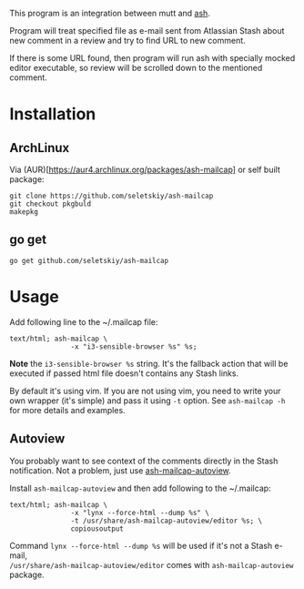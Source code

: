 This program is an integration between mutt and
[ash](https://github.com/seletskiy/ash).

Program will treat specified file as e-mail sent from Atlassian Stash about new
comment in a review and try to find URL to new comment.

If there is some URL found, then program will run ash with specially mocked
editor executable, so review will be scrolled down to the mentioned comment.

# Installation

## ArchLinux

Via (AUR)[https://aur4.archlinux.org/packages/ash-mailcap] or self built
package:
```
git clone https://github.com/seletskiy/ash-mailcap
git checkout pkgbuld
makepkg
```

## go get

```
go get github.com/seletskiy/ash-mailcap
```

# Usage

Add following line to the ~/.mailcap file:

```
text/html; ash-mailcap \
               -x "i3-sensible-browser %s" %s;
```

**Note** the `i3-sensible-browser %s` string. It's the fallback action that
will be executed if passed html file doesn't contains any Stash links.

By default it's using vim. If you are not using vim, you need to write your own
wrapper (it's simple) and pass it using `-t` option. See `ash-mailcap -h` for
more details and examples.

## Autoview

You probably want to see context of the comments directly in the Stash
notification. Not a problem, just use
[ash-mailcap-autoview](https://github.com/seletskiy/ash-mailcap-autoview).

Install `ash-mailcap-autoview` and then add following to the ~/.mailcap:

```
text/html; ash-mailcap \
               -x "lynx --force-html --dump %s" \
               -t /usr/share/ash-mailcap-autoview/editor %s; \
               copiousoutput
```

Command `lynx --force-html --dump %s` will be used if it's not a Stash e-mail,  
`/usr/share/ash-mailcap-autoview/editor` comes with `ash-mailcap-autoview`
package.
